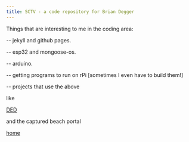 ```yaml
---
title: SCTV - a code repository for Brian Degger 
---
```

Things that are interesting to me in the coding area:

-- jekyll and github pages.

-- esp32 and mongoose-os.

-- arduino. 

-- getting programs to run on rPi [sometimes I even have to build them!]

-- projects that use the above 
 
  like 
  
  [DED](http://github.com/sctv/ded "ded")
  
  and the captured beach portal 
 


[home](http://www.briandegger.co.uk)

